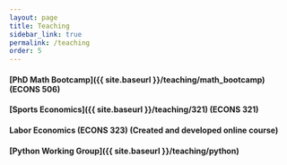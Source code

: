 ```yaml
---
layout: page
title: Teaching
sidebar_link: true
permalink: /teaching
order: 5
---
```


<!-- Maybe add a description of some sort? -->

#### [PhD Math Bootcamp]({{ site.baseurl }}/teaching/math_bootcamp) (ECONS 506)

#### [Sports Economics]({{ site.baseurl }}/teaching/321) (ECONS 321)

#### Labor Economics (ECONS 323) (Created and developed online course)

#### [Python Working Group]({{ site.baseurl }}/teaching/python)
